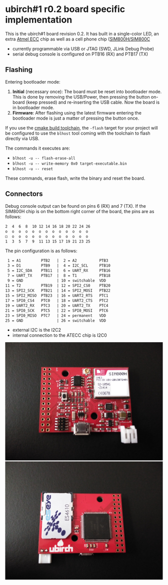 # ubirch#1 r0.2 board specific implementation

This is the ubirch#1 board revision 0.2. It has built in a single-color LED, an extra [Atmel ECC](http://www.atmel.com/products/security-ics/cryptoauthentication/ecc-256.aspx)
chip as well as a cell phone chip ([SIM800H/SIM800C](http://simcomm2m.com/En/module/detail.aspx?id=74)

* currently programmable via USB or JTAG (SWD, JLink Debug Probe)
* serial debug console is configured on PTB16 (RX) and PTB17 (TX)

## Flashing

Entering bootloader mode:
1. __Initial__ (necessary once): The board must be reset into bootloader mode. This is done by removing the USB/Power, then pressing
the button on-board (keep pressed) and re-inserting the USB cable. Now the board is in bootloader mode.
2. __Firmware__: After flashing using the latest firmware entering the bootloader mode is just a
matter of pressing the button once.

If you use the [cmake build toolchain](https://github.com/ubirch/ubirch-arm-toolchain), the `-flash` target for your
project will be configured to use the `blhost` tool coming with the toolchain to flash directly via USB.

The commands it executes are:

- `blhost -u -- flash-erase-all`
- `blhost -u -- write-memory 0x0 target-executable.bin`
- `blhost -u -- reset`

These commands, erase flash, write the binary and reset the board.

## Connectors

Debug console output can be found on pins 6 (RX) and 7 (TX). If the SIM800H chip is on the bottom right
corner of the board, the pins are as follows:

```
2  4  6  8  10 12 14 16 18 20 22 24 26
o  o  o  o  o  o  o  o  o  o  o  o  o
⚀  o  o  o  o  o  o  o  o  o  o  o  o
1  3  5  7  9  11 13 15 17 19 21 23 25
```

The pin configuration is as follows:

```
 1 = A1         PTB2   |  2 = A2          PTB3
 3 = D1         PTB9   |  4 = I2C_SCL     PTB10
 5 = I2C_SDA    PTB11  |  6 = UART_RX     PTB16
 7 = UART_TX    PTB17  |  8 = T1          PTB18
 9 = GND               | 10 = switchable  VDD
11 = T2         PTB19  | 12 = SPI2_CS0    PTB20
13 = SPI2_SCK   PTB21  | 14 = SPI2_MOSI   PTB22
15 = SPI2_MISO  PTB23  | 16 = UART2_RTS   PTC1
17 = SPI0_CS4   PTC0   | 18 = UART2_CTS   PTC2
19 = UART2_RX   PTC3   | 20 = UART2_TX    PTC4
21 = SPI0_SCK   PTC5   | 22 = SPI0_MOSI   PTC6
23 = SPI0_MISO  PTC7   | 24 = permanent   VDD
25 = GND               | 26 = switchable  VDD
```

* external I2C is the I2C2
* internal connection to the ATECC chip is I2C0

![ubirch#1 r0.2 front](ubirch1r02-front.jpg)
![ubirch#1 r0.2 back](ubirch1r02-back.jpg)

